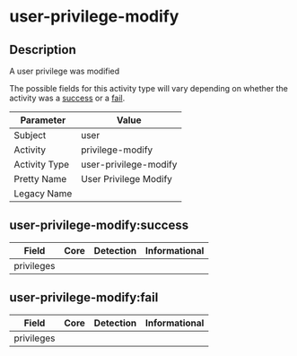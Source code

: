 user-privilege-modify
=====================

Description
-----------
A user privilege was modified

The possible fields for this activity type will vary depending on whether the activity was a [success](#user-privilege-modifysuccess) or a [fail](#user-privilege-modifyfail).

| Parameter     | Value                 |
| ------------- | --------------------- |
| Subject       | user                  |
| Activity      | privilege-modify      |
| Activity Type | user-privilege-modify |
| Pretty Name   | User Privilege Modify |
| Legacy Name   |                       |

user-privilege-modify:success
-----------------------------

| Field      | Core | Detection | Informational |
| ---------- | ---- | --------- | ------------- |
| privileges |      |           |               |

user-privilege-modify:fail
--------------------------

| Field      | Core | Detection | Informational |
| ---------- | ---- | --------- | ------------- |
| privileges |      |           |               |